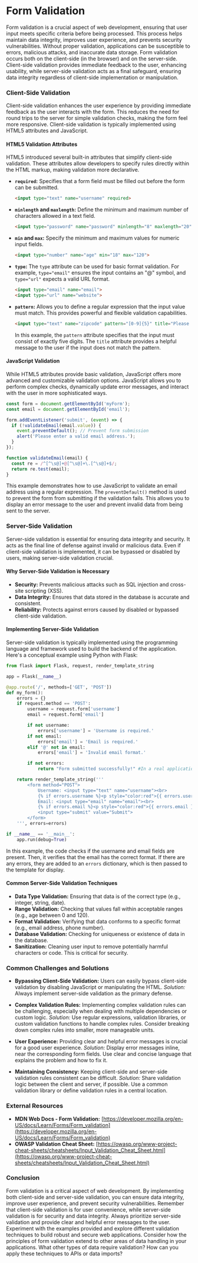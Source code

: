 # Form Validation

Form validation is a crucial aspect of web development, ensuring that user input meets specific criteria before being processed. This process helps maintain data integrity, improves user experience, and prevents security vulnerabilities. Without proper validation, applications can be susceptible to errors, malicious attacks, and inaccurate data storage. Form validation occurs both on the client-side (in the browser) and on the server-side. Client-side validation provides immediate feedback to the user, enhancing usability, while server-side validation acts as a final safeguard, ensuring data integrity regardless of client-side implementation or manipulation.

### Client-Side Validation

Client-side validation enhances the user experience by providing immediate feedback as the user interacts with the form. This reduces the need for round trips to the server for simple validation checks, making the form feel more responsive. Client-side validation is typically implemented using HTML5 attributes and JavaScript.

#### HTML5 Validation Attributes

HTML5 introduced several built-in attributes that simplify client-side validation. These attributes allow developers to specify rules directly within the HTML markup, making validation more declarative.

*   **`required`:** Specifies that a form field must be filled out before the form can be submitted.

    ```html
    <input type="text" name="username" required>
    ```

*   **`minlength` and `maxlength`:** Define the minimum and maximum number of characters allowed in a text field.

    ```html
    <input type="password" name="password" minlength="8" maxlength="20">
    ```

*   **`min` and `max`:** Specify the minimum and maximum values for numeric input fields.

    ```html
    <input type="number" name="age" min="18" max="120">
    ```

*   **`type`:**  The `type` attribute can be used for basic format validation. For example, `type="email"` ensures the input contains an "@" symbol, and `type="url"` expects a valid URL format.

    ```html
    <input type="email" name="email">
    <input type="url" name="website">
    ```

*   **`pattern`:**  Allows you to define a regular expression that the input value must match. This provides powerful and flexible validation capabilities.

    ```html
    <input type="text" name="zipcode" pattern="[0-9]{5}" title="Please enter a 5-digit zipcode">
    ```

    In this example, the `pattern` attribute specifies that the input must consist of exactly five digits. The `title` attribute provides a helpful message to the user if the input does not match the pattern.

#### JavaScript Validation

While HTML5 attributes provide basic validation, JavaScript offers more advanced and customizable validation options. JavaScript allows you to perform complex checks, dynamically update error messages, and interact with the user in more sophisticated ways.

```javascript
const form = document.getElementById('myForm');
const email = document.getElementById('email');

form.addEventListener('submit', (event) => {
  if (!validateEmail(email.value)) {
    event.preventDefault(); // Prevent form submission
    alert('Please enter a valid email address.');
  }
});

function validateEmail(email) {
  const re = /^[^\s@]+@[^\s@]+\.[^\s@]+$/;
  return re.test(email);
}
```

This example demonstrates how to use JavaScript to validate an email address using a regular expression. The `preventDefault()` method is used to prevent the form from submitting if the validation fails. This allows you to display an error message to the user and prevent invalid data from being sent to the server.

### Server-Side Validation

Server-side validation is essential for ensuring data integrity and security. It acts as the final line of defense against invalid or malicious data. Even if client-side validation is implemented, it can be bypassed or disabled by users, making server-side validation crucial.

#### Why Server-Side Validation is Necessary

*   **Security:**  Prevents malicious attacks such as SQL injection and cross-site scripting (XSS).
*   **Data Integrity:**  Ensures that data stored in the database is accurate and consistent.
*   **Reliability:**  Protects against errors caused by disabled or bypassed client-side validation.

#### Implementing Server-Side Validation

Server-side validation is typically implemented using the programming language and framework used to build the backend of the application.  Here's a conceptual example using Python with Flask:

```python
from flask import Flask, request, render_template_string

app = Flask(__name__)

@app.route('/', methods=['GET', 'POST'])
def my_form():
    errors = {}
    if request.method == 'POST':
        username = request.form['username']
        email = request.form['email']

        if not username:
            errors['username'] = 'Username is required.'
        if not email:
            errors['email'] = 'Email is required.'
        elif '@' not in email:
            errors['email'] = 'Invalid email format.'

        if not errors:
            return "Form submitted successfully!" #In a real application, you would process the data here.

    return render_template_string('''
        <form method="POST">
            Username: <input type="text" name="username"><br>
            {% if errors.username %}<p style="color:red">{{ errors.username }}</p>{% endif %}
            Email: <input type="email" name="email"><br>
            {% if errors.email %}<p style="color:red">{{ errors.email }}</p>{% endif %}
            <input type="submit" value="Submit">
        </form>
    ''', errors=errors)

if __name__ == '__main__':
    app.run(debug=True)
```

In this example, the code checks if the username and email fields are present. Then, it verifies that the email has the correct format. If there are any errors, they are added to an `errors` dictionary, which is then passed to the template for display.

#### Common Server-Side Validation Techniques

*   **Data Type Validation:**  Ensuring that data is of the correct type (e.g., integer, string, date).
*   **Range Validation:**  Checking that values fall within acceptable ranges (e.g., age between 0 and 120).
*   **Format Validation:**  Verifying that data conforms to a specific format (e.g., email address, phone number).
*   **Database Validation:**  Checking for uniqueness or existence of data in the database.
*   **Sanitization:**  Cleaning user input to remove potentially harmful characters or code.  This is critical for security.

### Common Challenges and Solutions

*   **Bypassing Client-Side Validation:**  Users can easily bypass client-side validation by disabling JavaScript or manipulating the HTML.  *Solution:* Always implement server-side validation as the primary defense.

*   **Complex Validation Rules:**  Implementing complex validation rules can be challenging, especially when dealing with multiple dependencies or custom logic. *Solution:* Use regular expressions, validation libraries, or custom validation functions to handle complex rules.  Consider breaking down complex rules into smaller, more manageable units.

*   **User Experience:**  Providing clear and helpful error messages is crucial for a good user experience. *Solution:* Display error messages inline, near the corresponding form fields. Use clear and concise language that explains the problem and how to fix it.

*   **Maintaining Consistency:**  Keeping client-side and server-side validation rules consistent can be difficult. *Solution:*  Share validation logic between the client and server, if possible.  Use a common validation library or define validation rules in a central location.

### External Resources

*   **MDN Web Docs - Form Validation:** [https://developer.mozilla.org/en-US/docs/Learn/Forms/Form_validation](https://developer.mozilla.org/en-US/docs/Learn/Forms/Form_validation)
*   **OWASP Validation Cheat Sheet:** [https://owasp.org/www-project-cheat-sheets/cheatsheets/Input_Validation_Cheat_Sheet.html](https://owasp.org/www-project-cheat-sheets/cheatsheets/Input_Validation_Cheat_Sheet.html)

### Conclusion

Form validation is a critical aspect of web development. By implementing both client-side and server-side validation, you can ensure data integrity, improve user experience, and prevent security vulnerabilities. Remember that client-side validation is for user convenience, while server-side validation is for security and data integrity. Always prioritize server-side validation and provide clear and helpful error messages to the user. Experiment with the examples provided and explore different validation techniques to build robust and secure web applications. Consider how the principles of form validation extend to other areas of data handling in your applications.  What other types of data require validation?  How can you apply these techniques to APIs or data imports?